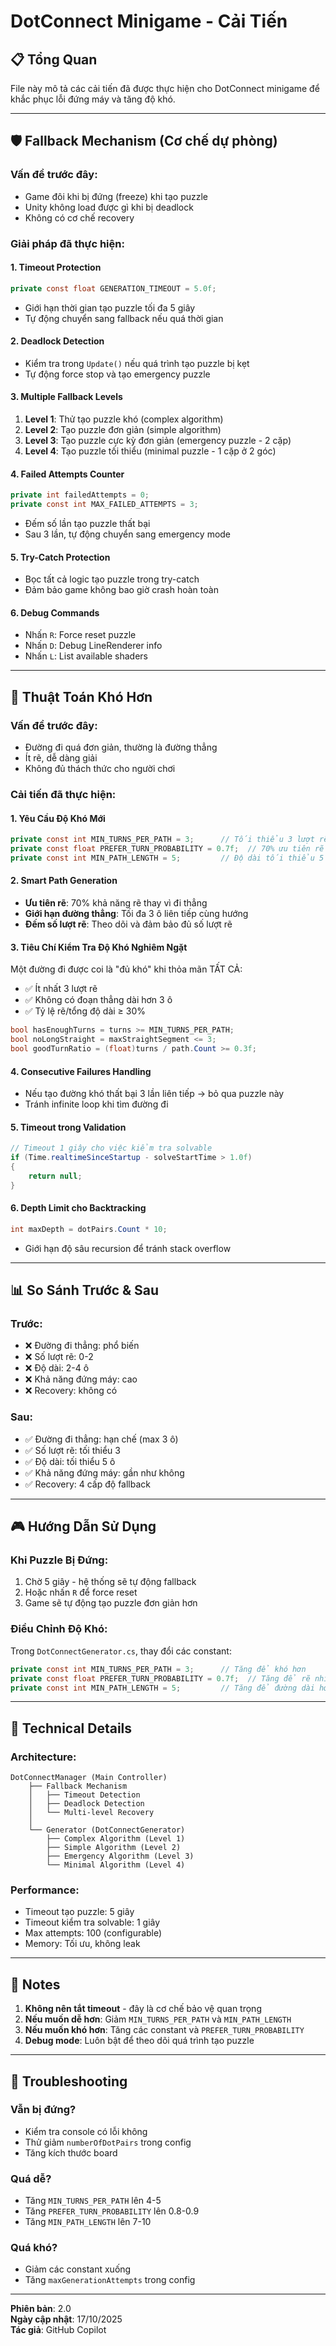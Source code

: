 # DotConnect Minigame - Cải Tiến

## 📋 Tổng Quan

File này mô tả các cải tiến đã được thực hiện cho DotConnect minigame để khắc phục lỗi đứng máy và tăng độ khó.

---

## 🛡️ Fallback Mechanism (Cơ chế dự phòng)

### Vấn đề trước đây:
- Game đôi khi bị đứng (freeze) khi tạo puzzle
- Unity không load được gì khi bị deadlock
- Không có cơ chế recovery

### Giải pháp đã thực hiện:

#### 1. **Timeout Protection**
```csharp
private const float GENERATION_TIMEOUT = 5.0f;
```
- Giới hạn thời gian tạo puzzle tối đa 5 giây
- Tự động chuyển sang fallback nếu quá thời gian

#### 2. **Deadlock Detection**
- Kiểm tra trong `Update()` nếu quá trình tạo puzzle bị kẹt
- Tự động force stop và tạo emergency puzzle

#### 3. **Multiple Fallback Levels**
1. **Level 1**: Thử tạo puzzle khó (complex algorithm)
2. **Level 2**: Tạo puzzle đơn giản (simple algorithm) 
3. **Level 3**: Tạo puzzle cực kỳ đơn giản (emergency puzzle - 2 cặp)
4. **Level 4**: Tạo puzzle tối thiểu (minimal puzzle - 1 cặp ở 2 góc)

#### 4. **Failed Attempts Counter**
```csharp
private int failedAttempts = 0;
private const int MAX_FAILED_ATTEMPTS = 3;
```
- Đếm số lần tạo puzzle thất bại
- Sau 3 lần, tự động chuyển sang emergency mode

#### 5. **Try-Catch Protection**
- Bọc tất cả logic tạo puzzle trong try-catch
- Đảm bảo game không bao giờ crash hoàn toàn

#### 6. **Debug Commands**
- Nhấn `R`: Force reset puzzle
- Nhấn `D`: Debug LineRenderer info
- Nhấn `L`: List available shaders

---

## 🎯 Thuật Toán Khó Hơn

### Vấn đề trước đây:
- Đường đi quá đơn giản, thường là đường thẳng
- Ít rẽ, dễ dàng giải
- Không đủ thách thức cho người chơi

### Cải tiến đã thực hiện:

#### 1. **Yêu Cầu Độ Khó Mới**
```csharp
private const int MIN_TURNS_PER_PATH = 3;      // Tối thiểu 3 lượt rẽ
private const float PREFER_TURN_PROBABILITY = 0.7f;  // 70% ưu tiên rẽ
private const int MIN_PATH_LENGTH = 5;         // Độ dài tối thiểu 5 ô
```

#### 2. **Smart Path Generation**
- **Ưu tiên rẽ**: 70% khả năng rẽ thay vì đi thẳng
- **Giới hạn đường thẳng**: Tối đa 3 ô liên tiếp cùng hướng
- **Đếm số lượt rẽ**: Theo dõi và đảm bảo đủ số lượt rẽ

#### 3. **Tiêu Chí Kiểm Tra Độ Khó Nghiêm Ngặt**
Một đường đi được coi là "đủ khó" khi thỏa mãn TẤT CẢ:
- ✅ Ít nhất 3 lượt rẽ
- ✅ Không có đoạn thẳng dài hơn 3 ô
- ✅ Tỷ lệ rẽ/tổng độ dài ≥ 30%

```csharp
bool hasEnoughTurns = turns >= MIN_TURNS_PER_PATH;
bool noLongStraight = maxStraightSegment <= 3;
bool goodTurnRatio = (float)turns / path.Count >= 0.3f;
```

#### 4. **Consecutive Failures Handling**
- Nếu tạo đường khó thất bại 3 lần liên tiếp → bỏ qua puzzle này
- Tránh infinite loop khi tìm đường đi

#### 5. **Timeout trong Validation**
```csharp
// Timeout 1 giây cho việc kiểm tra solvable
if (Time.realtimeSinceStartup - solveStartTime > 1.0f)
{
    return null;
}
```

#### 6. **Depth Limit cho Backtracking**
```csharp
int maxDepth = dotPairs.Count * 10;
```
- Giới hạn độ sâu recursion để tránh stack overflow

---

## 📊 So Sánh Trước & Sau

### Trước:
- ❌ Đường đi thẳng: phổ biến
- ❌ Số lượt rẽ: 0-2
- ❌ Độ dài: 2-4 ô
- ❌ Khả năng đứng máy: cao
- ❌ Recovery: không có

### Sau:
- ✅ Đường đi thẳng: hạn chế (max 3 ô)
- ✅ Số lượt rẽ: tối thiểu 3
- ✅ Độ dài: tối thiểu 5 ô
- ✅ Khả năng đứng máy: gần như không
- ✅ Recovery: 4 cấp độ fallback

---

## 🎮 Hướng Dẫn Sử Dụng

### Khi Puzzle Bị Đứng:
1. Chờ 5 giây - hệ thống sẽ tự động fallback
2. Hoặc nhấn `R` để force reset
3. Game sẽ tự động tạo puzzle đơn giản hơn

### Điều Chỉnh Độ Khó:
Trong `DotConnectGenerator.cs`, thay đổi các constant:
```csharp
private const int MIN_TURNS_PER_PATH = 3;      // Tăng để khó hơn
private const float PREFER_TURN_PROBABILITY = 0.7f;  // Tăng để rẽ nhiều hơn
private const int MIN_PATH_LENGTH = 5;         // Tăng để đường dài hơn
```

---

## 🔧 Technical Details

### Architecture:
```
DotConnectManager (Main Controller)
    ├── Fallback Mechanism
    │   ├── Timeout Detection
    │   ├── Deadlock Detection
    │   └── Multi-level Recovery
    │
    └── Generator (DotConnectGenerator)
        ├── Complex Algorithm (Level 1)
        ├── Simple Algorithm (Level 2)
        ├── Emergency Algorithm (Level 3)
        └── Minimal Algorithm (Level 4)
```

### Performance:
- Timeout tạo puzzle: 5 giây
- Timeout kiểm tra solvable: 1 giây
- Max attempts: 100 (configurable)
- Memory: Tối ưu, không leak

---

## 📝 Notes

1. **Không nên tắt timeout** - đây là cơ chế bảo vệ quan trọng
2. **Nếu muốn dễ hơn**: Giảm `MIN_TURNS_PER_PATH` và `MIN_PATH_LENGTH`
3. **Nếu muốn khó hơn**: Tăng các constant và `PREFER_TURN_PROBABILITY`
4. **Debug mode**: Luôn bật để theo dõi quá trình tạo puzzle

---

## 🐛 Troubleshooting

### Vẫn bị đứng?
- Kiểm tra console có lỗi không
- Thử giảm `numberOfDotPairs` trong config
- Tăng kích thước board

### Quá dễ?
- Tăng `MIN_TURNS_PER_PATH` lên 4-5
- Tăng `PREFER_TURN_PROBABILITY` lên 0.8-0.9
- Tăng `MIN_PATH_LENGTH` lên 7-10

### Quá khó?
- Giảm các constant xuống
- Tăng `maxGenerationAttempts` trong config

---

**Phiên bản**: 2.0  
**Ngày cập nhật**: 17/10/2025  
**Tác giả**: GitHub Copilot

